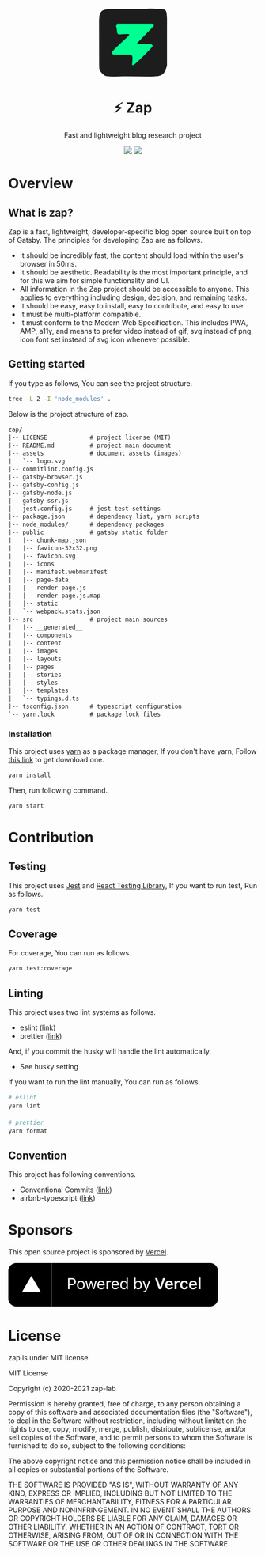 <p align="center">
  <img width="140" src="assets/logo.svg" alt="Zap Logo" />
</p>
<h1 align="center">⚡ Zap</h1>
<p align="center">Fast and lightweight blog research project</p>
<p align="center">
  <a href="https://codeclimate.com/github/zap-lab/zap/maintainability"><img src="https://api.codeclimate.com/v1/badges/d797b7556019a23cf5bc/maintainability" /></a>
  <a href="https://codeclimate.com/github/zap-lab/zap/test_coverage"><img src="https://api.codeclimate.com/v1/badges/d797b7556019a23cf5bc/test_coverage" /></a>
</p>

# Overview

## What is zap?

Zap is a fast, lightweight, developer-specific blog open source built on top of Gatsby. The principles for developing Zap are as follows.

- It should be incredibly fast, the content should load within the user's browser in 50ms.
- It should be aesthetic. Readability is the most important principle, and for this we aim for simple functionality and UI.
- All information in the Zap project should be accessible to anyone. This applies to everything including design, decision, and remaining tasks.
- It should be easy, easy to install, easy to contribute, and easy to use.
- It must be multi-platform compatible.
- It must conform to the Modern Web Specification. This includes PWA, AMP, a11y, and means to prefer video instead of gif, svg instead of png, icon font set instead of svg icon whenever possible. 

## Getting started

If you type as follows, You can see the project structure.

```bash
tree -L 2 -I 'node_modules' .
```

Below is the project structure of zap.

```plaintext
zap/
|-- LICENSE            # project license (MIT)
|-- README.md          # project main document
|-- assets             # document assets (images)
|   `-- logo.svg
|-- commitlint.config.js
|-- gatsby-browser.js
|-- gatsby-config.js
|-- gatsby-node.js
|-- gatsby-ssr.js
|-- jest.config.js     # jest test settings
|-- package.json       # dependency list, yarn scripts
|-- node_modules/      # dependency packages
|-- public             # gatsby static folder
|   |-- chunk-map.json
|   |-- favicon-32x32.png
|   |-- favicon.svg
|   |-- icons
|   |-- manifest.webmanifest
|   |-- page-data
|   |-- render-page.js
|   |-- render-page.js.map
|   |-- static
|   `-- webpack.stats.json
|-- src                # project main sources
|   |-- __generated__
|   |-- components
|   |-- content
|   |-- images
|   |-- layouts
|   |-- pages
|   |-- stories
|   |-- styles
|   |-- templates
|   `-- typings.d.ts
|-- tsconfig.json      # typescript configuration
`-- yarn.lock          # package lock files
```

### Installation

This project uses [yarn](https://yarnpkg.com/) as a package manager, If you don't have yarn, Follow [this link](https://yarnpkg.com/getting-started/install) to get download one.

```bash
yarn install
```

Then, run following command.

```bash
yarn start
```

# Contribution

## Testing

This project uses [Jest](https://jestjs.io/) and [React Testing Library](https://testing-library.com/docs/react-testing-library/intro/), If you want to run test, Run as follows.

```bash
yarn test
```

## Coverage

For coverage, You can run as follows.

```bash
yarn test:coverage
```

## Linting

This project uses two lint systems as follows.

- eslint ([link](https://eslint.org/))
- prettier ([link](https://prettier.io/))

And, if you commit the husky will handle the lint automatically.

- See husky setting

If you want to run the lint manually, You can run as follows.

```bash
# eslint
yarn lint

# prettier
yarn format
```

## Convention

This project has following conventions.

- Conventional Commits ([link](https://www.conventionalcommits.org/en/v1.0.0/))
- airbnb-typescript ([link](https://www.npmjs.com/package/eslint-config-airbnb-typescript))

# Sponsors

This open source project is sponsored by [Vercel](https://vercel.com/?utm_source=[team-name]&utm_campaign=oss).

[![Powered by Vercel](assets/sponsors/powered_by_vercel.svg)](https://vercel.com/?utm_source=[team-name]&utm_campaign=oss)

# License

zap is under MIT license

MIT License

Copyright (c) 2020-2021 zap-lab

Permission is hereby granted, free of charge, to any person obtaining a copy
of this software and associated documentation files (the "Software"), to deal
in the Software without restriction, including without limitation the rights
to use, copy, modify, merge, publish, distribute, sublicense, and/or sell
copies of the Software, and to permit persons to whom the Software is
furnished to do so, subject to the following conditions:

The above copyright notice and this permission notice shall be included in all
copies or substantial portions of the Software.

THE SOFTWARE IS PROVIDED "AS IS", WITHOUT WARRANTY OF ANY KIND, EXPRESS OR
IMPLIED, INCLUDING BUT NOT LIMITED TO THE WARRANTIES OF MERCHANTABILITY,
FITNESS FOR A PARTICULAR PURPOSE AND NONINFRINGEMENT. IN NO EVENT SHALL THE
AUTHORS OR COPYRIGHT HOLDERS BE LIABLE FOR ANY CLAIM, DAMAGES OR OTHER
LIABILITY, WHETHER IN AN ACTION OF CONTRACT, TORT OR OTHERWISE, ARISING FROM,
OUT OF OR IN CONNECTION WITH THE SOFTWARE OR THE USE OR OTHER DEALINGS IN THE
SOFTWARE.
